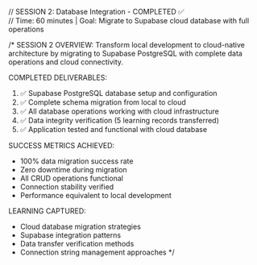 // SESSION 2: Database Integration - COMPLETED ✅  
// Time: 60 minutes | Goal: Migrate to Supabase cloud database with full operations

/* SESSION 2 OVERVIEW:
Transform local development to cloud-native architecture by migrating to 
Supabase PostgreSQL with complete data operations and cloud connectivity.

COMPLETED DELIVERABLES:
1. ✅ Supabase PostgreSQL database setup and configuration
2. ✅ Complete schema migration from local to cloud
3. ✅ All database operations working with cloud infrastructure
4. ✅ Data integrity verification (5 learning records transferred)
5. ✅ Application tested and functional with cloud database

SUCCESS METRICS ACHIEVED:
- 100% data migration success rate
- Zero downtime during migration
- All CRUD operations functional
- Connection stability verified
- Performance equivalent to local development

LEARNING CAPTURED:
- Cloud database migration strategies
- Supabase integration patterns
- Data transfer verification methods
- Connection string management approaches
*/